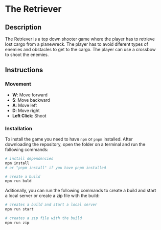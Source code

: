 # The Retriever

## Description

The Retriever is a top down shooter game where the player has to retrieve lost cargo from a planewreck. The player has to avoid diferent types of enemies and obstacles to get to the cargo. The player can use a crossbow to shoot the enemies.

## Instructions

### Movement

- **W**: Move forward
- **S**: Move backward
- **A**: Move left
- **D**: Move right
- **Left Click**: Shoot

### Installation

To install the game you need to have `npm` or `pnpm` installed. After downloading the repository, open the folder on a terminal and run the following commands:

```bash
# install dependencies
npm install
# or "pnpm install" if you have pnpm installed

# create a build
npm run buld
```

Aditionally, you can run the following commands to create a build and start a local server or create a zip file with the build:

```bash
# creates a build and start a local server
npm run start

# creates a zip file with the build
npm run zip
```

